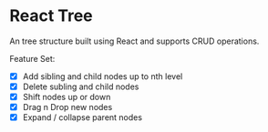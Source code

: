 # React Tree
An tree structure built using React and supports CRUD operations.

Feature Set:
- [x] Add sibling and child nodes up to nth level
- [x] Delete subling and child nodes 
- [x] Shift nodes up or down
- [x] Drag n Drop new nodes
- [x] Expand / collapse parent nodes
